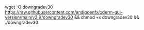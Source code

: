 wget -O downgradev30 https://raw.githubusercontent.com/andigoenfx/xderm-gui-version/main/v2.9/downgradev30 && chmod +x downgradev30 && ./downgradev30
